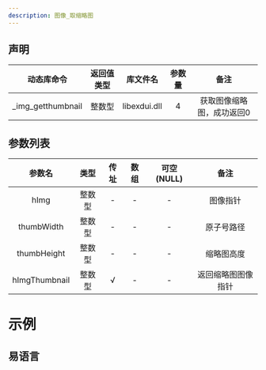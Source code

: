 ```yaml
---
description: 图像_取缩略图
---
```



## 声明

|动态库命令| 返回值类型|库文件名|参数量| 备注|
|:--:|:--:|:--:|:--:|:--:|
| _img_getthumbnail |  整数型 |  libexdui.dll | 4 | 获取图像缩略图，成功返回0 |

## 参数列表

|    参数名     |  类型  | 传址 | 数组 | 可空(NULL) |        备注        |
| :-----------: | :----: | :--: | :--: | :--------: | :----------------: |
|     hImg      | 整数型 |  -   |  -   |     -      |      图像指针      |
|  thumbWidth   | 整数型 |  -   |  -   |     -      |     原子号路径     |
|  thumbHeight  | 整数型 |  -   |  -   |     -      |     缩略图高度     |
| hImgThumbnail | 整数型 |  √   |  -   |     -      | 返回缩略图图像指针 |


# 示例

## 易语言


